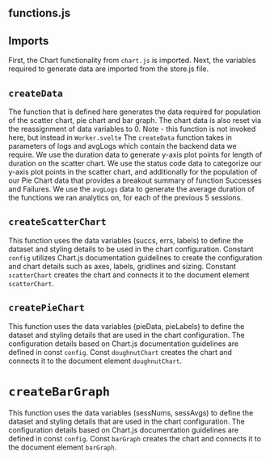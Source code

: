 ## functions.js

## Imports

First, the Chart functionality from `chart.js` is imported.
Next, the variables required to generate data are imported from the store.js file.

## `createData`

The function that is defined here generates the data required for population of the scatter chart, pie chart and bar graph. The chart data is also reset via the reassignment of data variables to 0.
Note - this function is not invoked here, but instead in `Worker.svelte`
The `createData` function takes in parameters of logs and avgLogs which contain the backend data we require. 
We use the duration data to generate y-axis plot points for length of duration on the scatter chart.
We use the status code data to categorize our y-axis plot points in the scatter chart, and additionally for the population of our Pie Chart data that provides a breakout summary of function Successes and Failures.
We use the `avgLogs` data to generate the average duration of the functions we ran analytics on, for each of the previous 5 sessions.

## `createScatterChart`

This function uses the data variables (succs, errs, labels) to define the dataset and styling details to be used in the chart configuration.
Constant `config` utilizes Chart.js documentation guidelines to create the configuration and chart details such as axes, labels, gridlines and sizing.
Constant `scatterChart` creates the chart and connects it to the document element `scatterChart`.

## `createPieChart`

This function uses the data variables (pieData, pieLabels) to define the dataset and styling details that are used in the chart configuration. The configuration details based on Chart.js documentation guidelines are defined in const `config`. Const `doughnutChart` creates the chart and connects it to the document element `doughnutChart`.

# `createBarGraph`
This function uses the data variables (sessNums, sessAvgs) to define the dataset and styling details that are used in the chart configuration. The configuration details based on Chart.js documentation guidelines are defined in const `config`. Const `barGraph` creates the chart and connects it to the document element `barGraph`.

